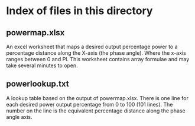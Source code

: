 # Index of files in this directory

## powermap.xlsx

An excel worksheet that maps a desired output percentage power to a percentage distance along the
X-axis (the phase angle). Where the x-axis ranges between 0 and PI. This worksheet contains array
formulae and may take several minutes to open.

## powerlookup.txt

A lookup table based on the output of powermap.xlsx. There is one line for each desired power output
percentage from 0 to 100 (101 lines). The number on the line is the equivalent percentage distance
along the phase angle axis.
